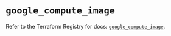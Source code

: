 # `google_compute_image`

Refer to the Terraform Registry for docs: [`google_compute_image`](https://registry.terraform.io/providers/hashicorp/google/6.31.0/docs/resources/compute_image).

